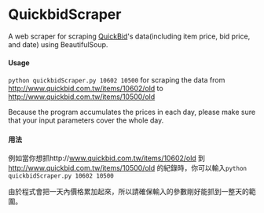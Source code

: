 QuickbidScraper
=================================

A web scraper for scraping [QuickBid](http://www.quickbid.com.tw/)'s data(including item price, bid price, and date) using BeautifulSoup.

#### Usage

`python quickbidScraper.py 10602 10500` for scraping the data from
http://www.quickbid.com.tw/items/10602/old
to
http://www.quickbid.com.tw/items/10500/old


Because the program accumulates the prices in each day, please make sure that your input parameters cover the whole day.


#### 用法
例如當你想抓http://www.quickbid.com.tw/items/10602/old 到 http://www.quickbid.com.tw/items/10500/old
的紀錄時，你可以輸入`python quickbidScraper.py 10602 10500`

由於程式會把一天內價格累加起來，所以請確保輸入的參數剛好能抓到一整天的範圍。
